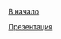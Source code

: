 [В начало](../README.md)

[Презентация](h[ttps://docs.google.com/presentation/d/1U_aCbgxVoGupUMYGcW-3ucPt43QK6x8K/edit?usp=sharing&ouid=117637157224549597400&rtpof=true&sd=true](https://docs.google.com/presentation/d/1U_aCbgxVoGupUMYGcW-3ucPt43QK6x8K/edit#slide=id.p2)https://docs.google.com/presentation/d/1U_aCbgxVoGupUMYGcW-3ucPt43QK6x8K/edit#slide=id.p2)
